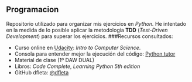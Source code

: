 ## Programacion
Repositorio utilizado para organizar mis ejercicios en *Python.* 
He intentado en la medida de lo posible aplicar la metodología **TDD** (*Test-Driven Development*) para superar los ejercicios.
###Recursos consultados:
- Curso online en [Udacity](https://www.udacity.com/course/intro-to-computer-science--cs101): *Intro to Computer Science*.  
- Consola para entender mejor la ejecución del código: [Python tutor](http://pythontutor.com/visualize.html#mode=edit)  
- Material de clase (1º DAW DUAL)
- Libros: *Code Complete*, *Learning Python 5th edition*
- GitHub dfleta: [@dfleta](https://github.com/dfleta/Python_ejercicios)
